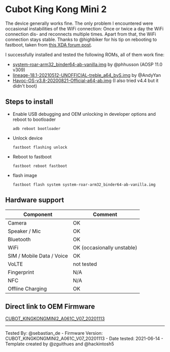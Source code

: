 # Cubot King Kong Mini 2
The device generally works fine. The only problem I encountered were occasional instabilities of the WiFi connection: Once or twice a day the WiFi connection dis- and reconnects multiple times. Apart from that, the WiFi connection stays stable.
Thanks to @highbiker for his tip on rebooting to fastboot, taken from [this XDA forum post](https://forum.xda-developers.com/t/installing-custom-rom-on-cubot-kingkong-mini.4050815/page-9#post-84445303).

I successfully installed and tested the following ROMs, all of them work fine:
* [system-roar-arm32_binder64-ab-vanilla.img](https://github.com/phhusson/treble_experimentations/releases) by @phhusson (AOSP 11.0 v309)
* [lineage-18.1-20210512-UNOFFICIAL-treble_a64_bvS.img](https://sourceforge.net/projects/andyyan-gsi/files/lineage-18.x/) by @AndyYan
* [Havoc-OS-v3.8-20200821-Official-a64-ab.img](https://download.havoc-os.com/?dir=a64-ab) (I also tried v4.4 but it didn't boot)

## Steps to install

* Enable USB debugging and OEM unlocking in developer options and reboot to bootloader
    ```
    adb reboot bootloader
    ```
* Unlock device
    ```
    fastboot flashing unlock
    ```
* Reboot to fastboot
    ```
    fastboot reboot fastboot
    ```
* flash image
    ```
    fastboot flash system system-roar-arm32_binder64-ab-vanilla.img
    ```

## Hardware support

| Component                 |      Comment                                          |
|---------------------------|-------------------------------------------------------|
| Camera                    | OK                                                    |
| Speaker / Mic             | OK                                                    |
| Bluetooth                 | OK                                                    |
| WiFi                      | OK (occasionally unstable)                            |
| SIM / Mobile Data / Voice | OK                                                    |
| VoLTE                     | not tested                                            |
| Fingerprint               | N/A                                                   |
| NFC                       | N/A                                                   |
| Offline Charging          | OK                                                    |

## Direct link to OEM Firmware
[CUBOT_KINGKONGMINI2_A061C_V07_20201113](https://mega.nz/file/YR9kiCya#iBLECZfQ2JwTVKqm8R4rOjRC8nTg2b6EU45TkeyN-UM)

---
Tested By: @sebastian_de - Firmware Version: CUBOT_KINGKONGMINI2_A061C_V07_20201113 - Date tested: 2021-06-14 - Template created by @zguithues and @hackintosh5
